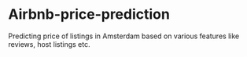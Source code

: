 # Airbnb-price-prediction
Predicting price of listings in Amsterdam based on various features like reviews, host listings etc.
